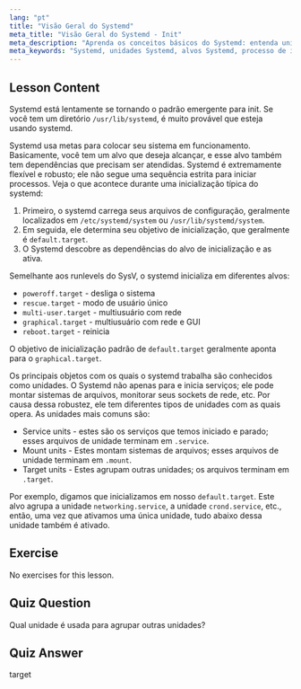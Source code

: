 ```yaml
---
lang: "pt"
title: "Visão Geral do Systemd"
meta_title: "Visão Geral do Systemd - Init"
meta_description: "Aprenda os conceitos básicos do Systemd: entenda unidades, alvos e o processo de inicialização. Descubra como o Systemd gerencia serviços e estados do sistema no Linux. Comece sua jornada!"
meta_keywords: "Systemd, unidades Systemd, alvos Systemd, processo de inicialização Linux, serviços Linux, iniciante, tutorial, guia"
---
```


## Lesson Content

Systemd está lentamente se tornando o padrão emergente para init. Se você tem um diretório `/usr/lib/systemd`, é muito provável que esteja usando systemd.

Systemd usa metas para colocar seu sistema em funcionamento. Basicamente, você tem um alvo que deseja alcançar, e esse alvo também tem dependências que precisam ser atendidas. Systemd é extremamente flexível e robusto; ele não segue uma sequência estrita para iniciar processos. Veja o que acontece durante uma inicialização típica do systemd:

1. Primeiro, o systemd carrega seus arquivos de configuração, geralmente localizados em `/etc/systemd/system` ou `/usr/lib/systemd/system`.
2. Em seguida, ele determina seu objetivo de inicialização, que geralmente é `default.target`.
3. O Systemd descobre as dependências do alvo de inicialização e as ativa.

Semelhante aos runlevels do SysV, o systemd inicializa em diferentes alvos:

- `poweroff.target` - desliga o sistema
- `rescue.target` - modo de usuário único
- `multi-user.target` - multiusuário com rede
- `graphical.target` - multiusuário com rede e GUI
- `reboot.target` - reinicia

O objetivo de inicialização padrão de `default.target` geralmente aponta para o `graphical.target`.

Os principais objetos com os quais o systemd trabalha são conhecidos como unidades. O Systemd não apenas para e inicia serviços; ele pode montar sistemas de arquivos, monitorar seus sockets de rede, etc. Por causa dessa robustez, ele tem diferentes tipos de unidades com as quais opera. As unidades mais comuns são:

- Service units - estes são os serviços que temos iniciado e parado; esses arquivos de unidade terminam em `.service`.
- Mount units - Estes montam sistemas de arquivos; esses arquivos de unidade terminam em `.mount`.
- Target units - Estes agrupam outras unidades; os arquivos terminam em `.target`.

Por exemplo, digamos que inicializamos em nosso `default.target`. Este alvo agrupa a unidade `networking.service`, a unidade `crond.service`, etc., então, uma vez que ativamos uma única unidade, tudo abaixo dessa unidade também é ativado.

## Exercise

No exercises for this lesson.

## Quiz Question

Qual unidade é usada para agrupar outras unidades?

## Quiz Answer

target
